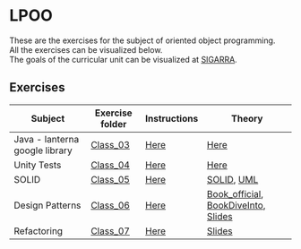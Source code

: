 # LPOO

These are the exercises for the subject of oriented object programming.  
All the exercises can be visualized below.  
The goals of the curricular unit can be visualized at [SIGARRA](https://sigarra.up.pt/feup/en/ucurr_geral.ficha_uc_view?pv_ocorrencia_id=436442). 

## Exercises 

| Subject | Exercise folder | Instructions | Theory |
|---|---|---|---|
|Java - lanterna google library | [Class_03](Class_03) | [Here](Class_03/Ex3_text.pdf)|[Here](Class_03/Ex3_java_Theory.pdf) | 
|Unity Tests | [Class_04](Class_04/numbers/) | [Here](Class_04/Ex4_text.pdf) | [Here](Class_04/Ex4_test_Theory.pdf) | 
|SOLID| [Class_05](Class_05/area-calculator/src/main/java/) | [Here](Class_05/Ex5_Text.pdf) | [SOLID](Class_05/Ex5_SOLID_Theory.pdf), [UML](Class_05/Ex5_UML_Theory.pdf) |
|Design Patterns | [Class_06](Class_06/src/) | [Here](Class_06/Ex6_Textpdf.pdf) | [Book_official](Class_06/Book_designPatterns.pdf), [BookDiveInto](https://github.com/Jumaruba/MIEIC_LPOO/blob/master/Class_06/Dive%20_Into_Design_Patterns.pdf), [Slides](Class_06/DesignPatterns.pdf) |
|Refactoring | [Class_07](Class07/src/) | [Here](Class_07/Refactoring.pdf) | [Slides](https://web.fe.up.pt/~arestivo/presentation/refactoring/#1)|

